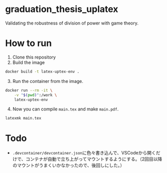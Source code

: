 # graduation_thesis_uplatex
Validating the robustness of division of power with game theory.


# How to run

1. Clone this repository
2. Build the image

```bash
docker build -t latex-uptex-env .
```

3. Run the container from the image.
```bash
docker run --rm -it \
    -v "$(pwd)":/work \
    latex-uptex-env 
```

4. Now you can compile `main.tex` and make `main.pdf`.
```bash
latexmk main.tex
```


# Todo
- `.devcontainer/devcontainer.json`に色々書き込んで、VSCodeから開くだけで、コンテナが自動で立ち上がってマウントするようにする。（2回目以降のマウントがうまくいかなかったので、後回しにした。）